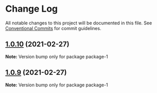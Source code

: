# Change Log

All notable changes to this project will be documented in this file.
See [Conventional Commits](https://conventionalcommits.org) for commit guidelines.

## [1.0.10](https://github.com/czy88840616/lerna-test/compare/v1.0.9...v1.0.10) (2021-02-27)

**Note:** Version bump only for package package-1





## [1.0.9](https://github.com/czy88840616/lerna-test/compare/v1.0.8...v1.0.9) (2021-02-27)

**Note:** Version bump only for package package-1
